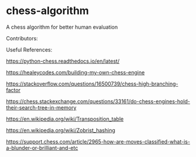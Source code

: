 # chess-algorithm

A chess algorithm for better human evaluation

Contributors:

Useful References:

https://python-chess.readthedocs.io/en/latest/

https://healeycodes.com/building-my-own-chess-engine

https://stackoverflow.com/questions/16500739/chess-high-branching-factor

https://chess.stackexchange.com/questions/33161/do-chess-engines-hold-their-search-tree-in-memory

https://en.wikipedia.org/wiki/Transposition_table

https://en.wikipedia.org/wiki/Zobrist_hashing

https://support.chess.com/article/2965-how-are-moves-classified-what-is-a-blunder-or-brilliant-and-etc

